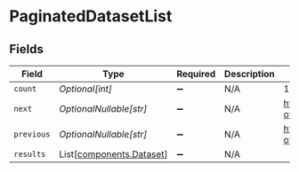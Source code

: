 # PaginatedDatasetList


## Fields

| Field                                                          | Type                                                           | Required                                                       | Description                                                    | Example                                                        |
| -------------------------------------------------------------- | -------------------------------------------------------------- | -------------------------------------------------------------- | -------------------------------------------------------------- | -------------------------------------------------------------- |
| `count`                                                        | *Optional[int]*                                                | :heavy_minus_sign:                                             | N/A                                                            | 123                                                            |
| `next`                                                         | *OptionalNullable[str]*                                        | :heavy_minus_sign:                                             | N/A                                                            | http://api.example.org/accounts/?offset=400&limit=100          |
| `previous`                                                     | *OptionalNullable[str]*                                        | :heavy_minus_sign:                                             | N/A                                                            | http://api.example.org/accounts/?offset=200&limit=100          |
| `results`                                                      | List[[components.Dataset](../../models/components/dataset.md)] | :heavy_minus_sign:                                             | N/A                                                            |                                                                |